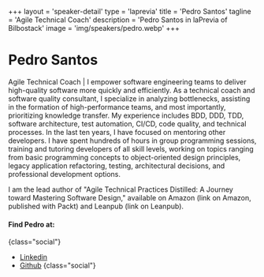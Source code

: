 +++
layout = 'speaker-detail'
type = 'laprevia'
title = 'Pedro Santos'
tagline = 'Agile Technical Coach'
description = 'Pedro Santos in laPrevia of Bilbostack'
image = 'img/speakers/pedro.webp'
+++

# Pedro Santos

Agile Technical Coach | I empower software engineering teams to deliver high-quality software more quickly and efficiently. As a technical coach and software quality consultant, I specialize in analyzing bottlenecks, assisting in the formation of high-performance teams, and most importantly, prioritizing knowledge transfer. My experience includes BDD, DDD, TDD, software architecture, test automation, CI/CD, code quality, and technical processes. In the last ten years, I have focused on mentoring other developers. I have spent hundreds of hours in group programming sessions, training and tutoring developers of all skill levels, working on topics ranging from basic programming concepts to object-oriented design principles, legacy application refactoring, testing, architectural decisions, and professional development options.

I am the lead author of "Agile Technical Practices Distilled: A Journey toward Mastering Software Design," available on Amazon (link on Amazon, published with Packt) and Leanpub (link on Leanpub).

#### Find Pedro at:

{class="social"}

- [Linkedin](https://www.linkedin.com/in/pedros/)
- [Github](https://github.com/pedromsantos)
  {class="social"}
